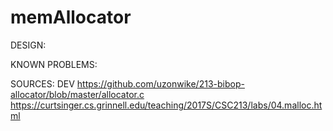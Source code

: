 # memAllocator


DESIGN:

KNOWN PROBLEMS:

SOURCES: DEV
https://github.com/uzonwike/213-bibop-allocator/blob/master/allocator.c
https://curtsinger.cs.grinnell.edu/teaching/2017S/CSC213/labs/04.malloc.html